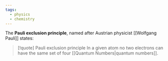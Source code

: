 ```yaml
---
tags:
  - physics
  - chemistry
---
```

The **Pauli exclusion principle**, named after Austrian physicist [[Wolfgang Pauli]] states:
>[!quote] Pauli exclusion principle
>In a given atom no two electrons can have the same set of four [[Quantum Numbers|quantum numbers]].

